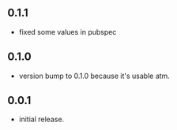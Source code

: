 ## 0.1.1

* fixed some values in pubspec

## 0.1.0 

* version bump to 0.1.0 because it's usable atm.

## 0.0.1

* initial release.
